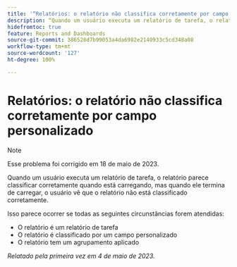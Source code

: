 ```yaml
---
title: '“Relatórios: o relatório não classifica corretamente por campo personalizado'
description: “Quando um usuário executa um relatório de tarefa, o relatório parece classificar corretamente quando está carregando, mas quando ele termina de carregar, o usuário vê que o relatório não está classificado corretamente.
hidefromtoc: true
feature: Reports and Dashboards
source-git-commit: 386528d7b99053a4da6982e2140933c5cd348a08
workflow-type: tm+mt
source-wordcount: '127'
ht-degree: 100%

---
```



# Relatórios: o relatório não classifica corretamente por campo personalizado

>[!NOTE]
>
>Esse problema foi corrigido em 18 de maio de 2023.

Quando um usuário executa um relatório de tarefa, o relatório parece classificar corretamente quando está carregando, mas quando ele termina de carregar, o usuário vê que o relatório não está classificado corretamente.

Isso parece ocorrer se todas as seguintes circunstâncias forem atendidas:

* O relatório é um relatório de tarefa
* O relatório é classificado por um campo personalizado
* O relatório tem um agrupamento aplicado

_Relatado pela primeira vez em 4 de maio de 2023._


